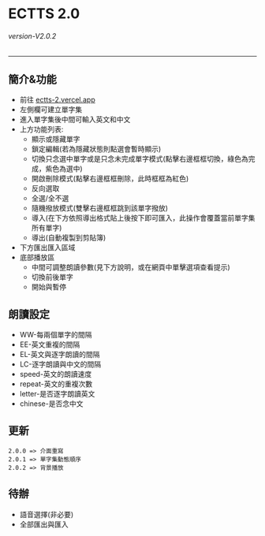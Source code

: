# ECTTS 2.0
###### *version-V2.0.2* 
---
## 簡介&功能
- 前往 [ectts-2.vercel.app](https://ectts-2.vercel.app/)
- 左側欄可建立單字集
- 進入單字集後中間可輸入英文和中文
- 上方功能列表:
  - 顯示或隱藏單字
  - 鎖定編輯(若為隱藏狀態則點選會暫時顯示)
  - 切換只念選中單字或是只念未完成單字模式(點擊右邊框框切換，綠色為完成，紫色為選中)
  - 開啟刪除模式(點擊右邊框框刪除，此時框框為紅色)
  - 反向選取
  - 全選/全不選
  - 隨機撥放模式(雙擊右邊框框跳到該單字撥放)
  - 導入(在下方依照導出格式貼上後按下即可匯入，此操作會覆蓋當前單字集所有單字)
  - 導出(自動複製到剪貼簿)
- 下方匯出匯入區域
- 底部播放區
  - 中間可調整朗讀參數(見下方說明，或在網頁中單擊選項查看提示) 
  - 切換前後單字
  - 開始與暫停
 
## 朗讀設定
- WW-每兩個單字的間隔
- EE-英文重複的間隔
- EL-英文與逐字朗讀的間隔
- LC-逐字朗讀與中文的間隔
- speed-英文的朗讀速度
- repeat-英文的重複次數
- letter-是否逐字朗讀英文
- chinese-是否念中文

## 更新
```
2.0.0 => 介面重寫
2.0.1 => 單字集動態順序
2.0.2 => 背景播放
```

## 待辦
- 語音選擇(非必要)
- 全部匯出與匯入
